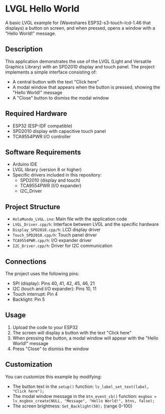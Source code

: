 # LVGL Hello World

A basic LVGL example for (Waveshares ESP32-s3-touch-lcd-1.46 that displays) a button on screen, and when pressed, opens a window with a "Hello World!" message.

## Description

This application demonstrates the use of the LVGL (Light and Versatile Graphics Library) with an SPD2010 display and touch panel. The project implements a simple interface consisting of:

- A central button with the text "Click here"
- A modal window that appears when the button is pressed, showing the "Hello World!" message
- A "Close" button to dismiss the modal window

## Required Hardware

- ESP32 (ESP-IDF compatible)
- SPD2010 display with capacitive touch panel
- TCA9554PWR I/O controller

## Software Requirements

- Arduino IDE
- LVGL library (version 8 or higher)
- Specific drivers included in this repository:
  - SPD2010 (display and touch)
  - TCA9554PWR (I/O expander)
  - I2C_Driver

## Project Structure

- `HolaMundo_LVGL.ino`: Main file with the application code
- `LVGL_Driver.cpp/h`: Interface between LVGL and the specific hardware
- `Display_SPD2010.cpp/h`: LCD display driver
- `Touch_SPD2010.cpp/h`: Touch panel driver
- `TCA9554PWR.cpp/h`: I/O expander driver
- `I2C_Driver.cpp/h`: Driver for I2C communication

## Connections

The project uses the following pins:
- SPI (display): Pins 40, 41, 42, 45, 46, 21
- I2C (touch and I/O expander): Pins 10, 11
- Touch interrupt: Pin 4
- Backlight: Pin 5

## Usage

1. Upload the code to your ESP32
2. The screen will display a button with the text "Click here"
3. When pressing the button, a modal window will appear with the "Hello World!" message
4. Press "Close" to dismiss the window

## Customization

You can customize this example by modifying:
- The button text in the `setup()` function: `lv_label_set_text(label, "Click here");`
- The modal window message in the `btn_event_cb()` function: `msgbox = lv_msgbox_create(NULL, "Message", "Hello World!", btns, false);`
- The screen brightness: `Set_Backlight(50);` (range 0-100)
